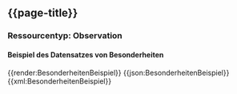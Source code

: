 ## {{page-title}}

### Ressourcentyp: Observation

#### Beispiel des Datensatzes von Besonderheiten
<tabs>
    <tab title="Übersicht">      
        {{render:BesonderheitenBeispiel}}
    </tab>
    <tab title="JSON">
        {{json:BesonderheitenBeispiel}}
    </tab>
    <tab title="XML">
        {{xml:BesonderheitenBeispiel}}
    </tab>
</tabs>